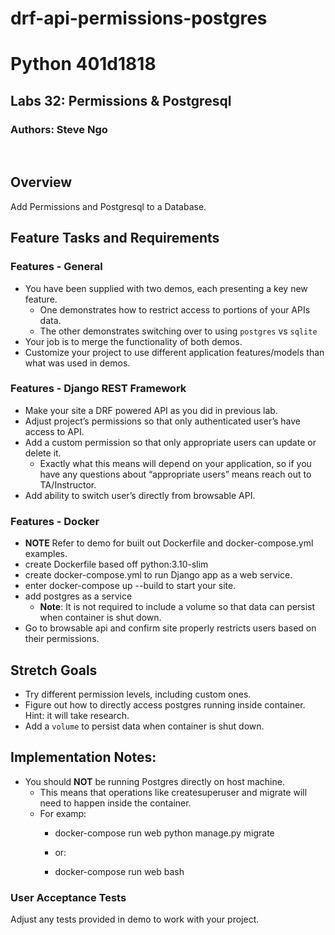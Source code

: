 # drf-api-permissions-postgres
# Python 401d1818
## Labs 32: Permissions & Postgresql
### Authors: Steve Ngo
​
## Overview
Add Permissions and Postgresql to a Database.
​
## Feature Tasks and Requirements

### Features - General
* You have been supplied with two demos, each presenting a key new feature.
  * One demonstrates how to restrict access to portions of your APIs data.
  * The other demonstrates switching over to using `postgres` vs `sqlite`
* Your job is to merge the functionality of both demos.
* Customize your project to use different application features/models than what was used in demos.

### Features - Django REST Framework
* Make your site a DRF powered API as you did in previous lab.
* Adjust project’s permissions so that only authenticated user’s have access to API.
* Add a custom permission so that only appropriate users can update or delete it.
  * Exactly what this means will depend on your application, so if you have any questions about “appropriate users” means reach out to TA/Instructor.
* Add ability to switch user’s directly from browsable API.

### Features - Docker
* **NOTE** Refer to demo for built out Dockerfile and docker-compose.yml examples.
* create Dockerfile based off python:3.10-slim
* create docker-compose.yml to run Django app as a web service.
* enter docker-compose up --build to start your site.
* add postgres as a service
  * **Note**: It is not required to include a volume so that data can persist when container is shut down.
* Go to browsable api and confirm site properly restricts users based on their permissions.

## Stretch Goals
* Try different permission levels, including custom ones.
* Figure out how to directly access postgres running inside container. Hint: it will take research.
* Add a `volume` to persist data when container is shut down.

## Implementation Notes:
* You should **NOT** be running Postgres directly on host machine.
  * This means that operations like createsuperuser and migrate will need to happen inside the container.
  * For examp:
    * docker-compose run web python manage.py migrate

    * or:
    * docker-compose run web bash

### User Acceptance Tests
Adjust any tests provided in demo to work with your project.
